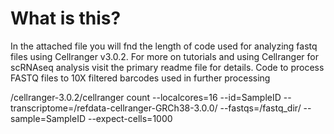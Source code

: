 # What is this?
In the attached file you will fnd the length of code used for analyzing fastq files using Cellranger v3.0.2.
For more on tutorials and using Cellranger for scRNAseq analysis visit the primary readme file for details.
Code to process FASTQ files to 10X filtered barcodes used in further processing

/cellranger-3.0.2/cellranger count --localcores=16 --id=SampleID --transcriptome=/refdata-cellranger-GRCh38-3.0.0/ --fastqs=/fastq_dir/ --sample=SampleID --expect-cells=1000
